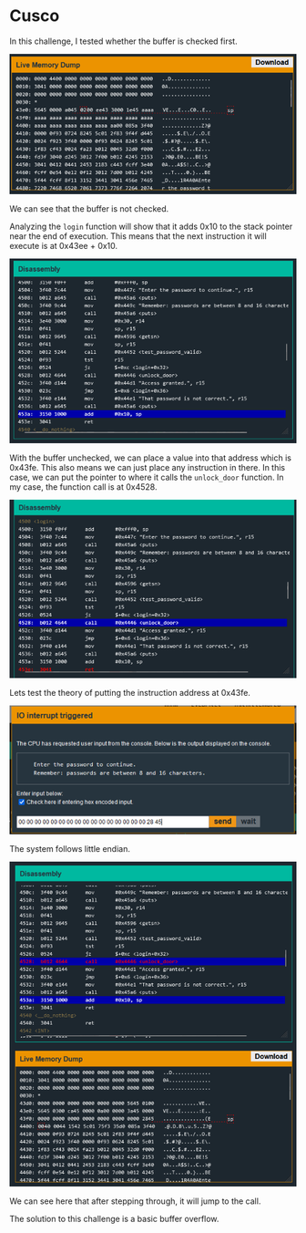 # Cusco

In this challenge, I tested whether the buffer is checked first.

![Unchecked Buffer](./images/unchecked_buffer.png)

We can see that the buffer is not checked.

Analyzing the ``login`` function will show that it adds 0x10 to the stack pointer near the end of execution. This means that the next instruction it will execute is at 0x43ee + 0x10.

![Add 0x10](./images/add_0x10.png)

With the buffer unchecked, we can place a value into that address which is 0x43fe. This also means we can just place any instruction in there. In this case, we can put the pointer to where it calls the ``unlock_door`` function. In my case, the function call is at 0x4528.

![Syscall](./images/syscall.png)

Lets test the theory of putting the instruction address at 0x43fe.

![Input](./images/input.png)

The system follows little endian.

![Jump to Syscall](./images/jump_to_syscall.png)

We can see here that after stepping through, it will jump to the call.

The solution to this challenge is a basic buffer overflow.